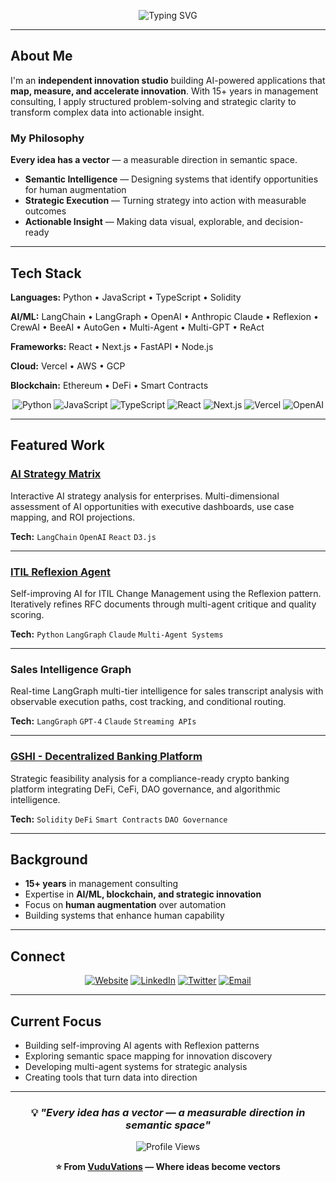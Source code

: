 <div align="center">
  
  ![Typing SVG](https://readme-typing-svg.demolab.com?font=Fira+Code&size=32&duration=2800&pause=2000&color=3B82F6&center=true&vCenter=true&width=940&lines=Independent+Innovation+Studio;Where+Ideas+Become+Vectors;Building+AI-Powered+Systems;Solo+Founder+%7C+Builder+%7C+Strategist)
  
</div>

---

## About Me

I'm an **independent innovation studio** building AI-powered applications that **map, measure, and accelerate innovation**. With 15+ years in management consulting, I apply structured problem-solving and strategic clarity to transform complex data into actionable insight.

### My Philosophy

**Every idea has a vector** — a measurable direction in semantic space.

- **Semantic Intelligence** — Designing systems that identify opportunities for human augmentation
- **Strategic Execution** — Turning strategy into action with measurable outcomes  
- **Actionable Insight** — Making data visual, explorable, and decision-ready

---

## Tech Stack

**Languages:** Python • JavaScript • TypeScript • Solidity

**AI/ML:** LangChain • LangGraph • OpenAI • Anthropic Claude • Reflexion • CrewAI • BeeAI • AutoGen • Multi-Agent • Multi-GPT • ReAct

**Frameworks:** React • Next.js • FastAPI • Node.js

**Cloud:** Vercel • AWS • GCP

**Blockchain:** Ethereum • DeFi • Smart Contracts

<div align="center">
  
![Python](https://img.shields.io/badge/Python-3776AB?style=for-the-badge&logo=python&logoColor=white)
![JavaScript](https://img.shields.io/badge/JavaScript-F7DF1E?style=for-the-badge&logo=javascript&logoColor=black)
![TypeScript](https://img.shields.io/badge/TypeScript-007ACC?style=for-the-badge&logo=typescript&logoColor=white)
![React](https://img.shields.io/badge/React-20232A?style=for-the-badge&logo=react&logoColor=61DAFB)
![Next.js](https://img.shields.io/badge/Next.js-000000?style=for-the-badge&logo=nextdotjs&logoColor=white)
![Vercel](https://img.shields.io/badge/Vercel-000000?style=for-the-badge&logo=vercel&logoColor=white)
![OpenAI](https://img.shields.io/badge/OpenAI-412991?style=for-the-badge&logo=openai&logoColor=white)

</div>

---

## Featured Work

### [AI Strategy Matrix](https://vuduvations.io)
Interactive AI strategy analysis for enterprises. Multi-dimensional assessment of AI opportunities with executive dashboards, use case mapping, and ROI projections.

**Tech:** `LangChain` `OpenAI` `React` `D3.js`

---

### [ITIL Reflexion Agent](https://github.com/VuduVations/LLM)
Self-improving AI for ITIL Change Management using the Reflexion pattern. Iteratively refines RFC documents through multi-agent critique and quality scoring.

**Tech:** `Python` `LangGraph` `Claude` `Multi-Agent Systems`

---

### Sales Intelligence Graph
Real-time LangGraph multi-tier intelligence for sales transcript analysis with observable execution paths, cost tracking, and conditional routing.

**Tech:** `LangGraph` `GPT-4` `Claude` `Streaming APIs`

---

### [GSHI - Decentralized Banking Platform](https://github.com/VuduVations/GSHI)
Strategic feasibility analysis for a compliance-ready crypto banking platform integrating DeFi, CeFi, DAO governance, and algorithmic intelligence.

**Tech:** `Solidity` `DeFi` `Smart Contracts` `DAO Governance`

---



## Background

- **15+ years** in management consulting
- Expertise in **AI/ML, blockchain, and strategic innovation**
- Focus on **human augmentation** over automation
- Building systems that enhance human capability

---

## Connect

<div align="center">
  
[![Website](https://img.shields.io/badge/Website-vuduvations.io-3B82F6?style=for-the-badge&logo=vercel&logoColor=white)](https://vuduvations.io)
[![LinkedIn](https://img.shields.io/badge/LinkedIn-Connect-0077B5?style=for-the-badge&logo=linkedin&logoColor=white)](#)
[![Twitter](https://img.shields.io/badge/Twitter-Follow-1DA1F2?style=for-the-badge&logo=twitter&logoColor=white)](#)
[![Email](https://img.shields.io/badge/Email-Contact-10B981?style=for-the-badge&logo=gmail&logoColor=white)](#)

</div>

---

## Current Focus

- Building self-improving AI agents with Reflexion patterns
- Exploring semantic space mapping for innovation discovery
- Developing multi-agent systems for strategic analysis
- Creating tools that turn data into direction

---

<div align="center">
  
### 💡 *"Every idea has a vector — a measurable direction in semantic space"*

![Profile Views](https://komarev.com/ghpvc/?username=VuduVations&color=blue&style=for-the-badge)

**⭐ From [VuduVations](https://github.com/VuduVations) — Where ideas become vectors**

</div>
